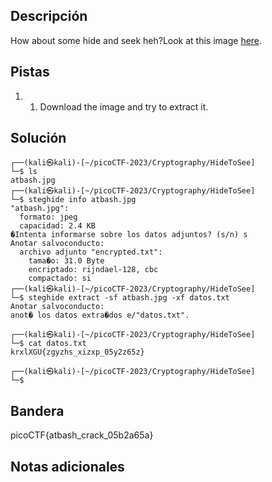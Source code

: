 ## Descripción

How about some hide and seek heh?Look at this image [here](https://artifacts.picoctf.net/c/237/atbash.jpg).

## Pistas

1. 1.  Download the image and try to extract it.

## Solución

```bash()
┌──(kali㉿kali)-[~/picoCTF-2023/Cryptography/HideToSee]
└─$ ls
atbash.jpg
┌──(kali㉿kali)-[~/picoCTF-2023/Cryptography/HideToSee]
└─$ steghide info atbash.jpg                     
"atbash.jpg":
  formato: jpeg
  capacidad: 2.4 KB
�Intenta informarse sobre los datos adjuntos? (s/n) s
Anotar salvoconducto: 
  archivo adjunto "encrypted.txt":
    tama�o: 31.0 Byte
    encriptado: rijndael-128, cbc
    compactado: si
┌──(kali㉿kali)-[~/picoCTF-2023/Cryptography/HideToSee]
└─$ steghide extract -sf atbash.jpg -xf datos.txt
Anotar salvoconducto: 
anot� los datos extra�dos e/"datos.txt".

┌──(kali㉿kali)-[~/picoCTF-2023/Cryptography/HideToSee]
└─$ cat datos.txt 
krxlXGU{zgyzhs_xizxp_05y2z65z}

┌──(kali㉿kali)-[~/picoCTF-2023/Cryptography/HideToSee]
└─$

```

## Bandera

picoCTF{atbash_crack_05b2a65a}

## Notas adicionales